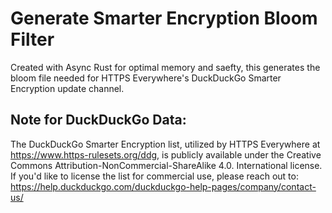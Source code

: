 # Generate Smarter Encryption Bloom Filter

Created with Async Rust for optimal memory and saefty, this generates the bloom file needed for HTTPS Everywhere's DuckDuckGo Smarter Encryption update channel.

## Note for DuckDuckGo Data:

The DuckDuckGo Smarter Encryption list, utilized by HTTPS Everywhere at https://www.https-rulesets.org/ddg, is publicly available under the Creative Commons Attribution-NonCommercial-ShareAlike 4.0. International license. 
If you'd like to license the list for commercial use, please reach out to: https://help.duckduckgo.com/duckduckgo-help-pages/company/contact-us/
